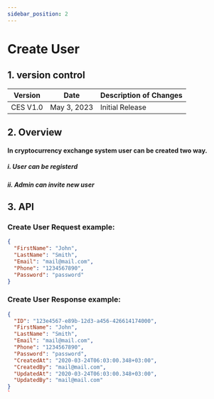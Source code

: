 ```yaml
---
sidebar_position: 2
---
```


# Create User

## 1. version control

| Version  | Date        | Description of Changes |
| -------- | ----------- | ---------------------- |
| CES V1.0 | May 3, 2023 | Initial Release        |

## 2. Overview

#### In cryptocurrency exchange system user can be created two way.

##### i. User can be registerd

##### ii. Admin can invite new user

## 3. API

### Create User Request example:

```json
{
  "FirstName": "John",
  "LastName": "Smith",
  "Email": "mail@mail.com",
  "Phone": "1234567890",
  "Password": "password"
}
```

### Create User Response example:

```json
{
  "ID": "123e4567-e89b-12d3-a456-426614174000",
  "FirstName": "John",
  "LastName": "Smith",
  "Email": "mail@mail.com",
  "Phone": "1234567890",
  "Password": "password",
  "CreatedAt": "2020-03-24T06:03:00.348+03:00",
  "CreatedBy": "mail@mail.com",
  "UpdatedAt": "2020-03-24T06:03:00.348+03:00",
  "UpdatedBy": "mail@mail.com"
}
`
```
